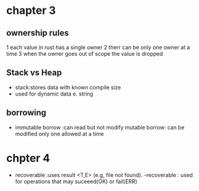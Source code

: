 # chapter 3
## ownership rules
1  each value in rust has a single owner
2  therr can be only one owner at a time
3  when the owner goes out of scope the value is dropped
## Stack vs Heap
- stack:stores data with known compile size
- used for dynamic data e. string

## borrowing
- immutable borrow :can read but not modify
mutable borrow: can be modified only one allowed at a time
# chpter 4
- recoverable :uses result <T,E> (e.g, file not found).
-recoverable : used for operations that may suceeed(OK) or fail(ERR)

